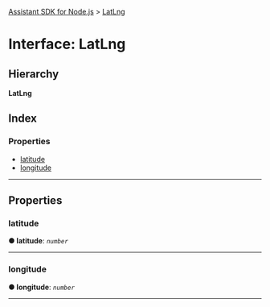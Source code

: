 [Assistant SDK for Node.js](../README.md) > [LatLng](../interfaces/latlng.md)

# Interface: LatLng

## Hierarchy

**LatLng**

## Index

### Properties

* [latitude](latlng.md#latitude)
* [longitude](latlng.md#longitude)

---

## Properties

<a id="latitude"></a>

###  latitude

**● latitude**: *`number`*

___
<a id="longitude"></a>

###  longitude

**● longitude**: *`number`*

___

